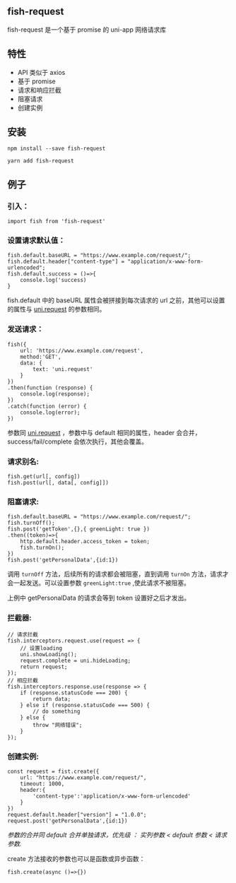 ## fish-request

fish-request 是一个基于 promise 的 uni-app 网络请求库

## 特性

-   API 类似于 axios
-   基于 promise
-   请求和响应拦截
-   阻塞请求
-   创建实例

## 安装

```
npm install --save fish-request
```

```
yarn add fish-request
```

## 例子

### 引入：

```
import fish from 'fish-request'
```

### 设置请求默认值：

```
fish.default.baseURL = "https://www.example.com/request/";
fish.default.header["content-type"] = "application/x-www-form-urlencoded";
fish.default.success = ()=>{
    console.log('success)
}
```

fish.default 中的 baseURL 属性会被拼接到每次请求的 url 之前，其他可以设置的属性与 [uni.request](https://uniapp.dcloud.io/api/request/request) 的参数相同。

### 发送请求：

```
fish({
    url: 'https://www.example.com/request',
    method:'GET',
    data: {
        text: 'uni.request'
    }
})
.then(function (response) {
    console.log(response);
})
.catch(function (error) {
    console.log(error);
})
```

参数同 [uni.request](https://uniapp.dcloud.io/api/request/request) ，参数中与 default 相同的属性，header 会合并，success/fail/complete 会依次执行，其他会覆盖。

### 请求别名:

```
fish.get(url[, config])
fish.post(url[, data[, config]])
```

### 阻塞请求:

```
fish.default.baseURL = "https://www.example.com/request/";
fish.turnOff();
fish.post('getToken',{},{ greenLight: true })
.then((token)=>{
    http.default.header.access_token = token;
    fish.turnOn();
})
fish.post('getPersonalData',{id:1})
```

调用 `turnOff` 方法，后续所有的请求都会被阻塞，直到调用 `turnOn` 方法，请求才会一起发送。可以设置参数 `greenLight:true` ,使此请求不被阻塞。

上例中 getPersonalData 的请求会等到 token 设置好之后才发出。

### 拦截器:

```
// 请求拦截
fish.interceptors.request.use(request => {
    // 设置loading
    uni.showLoading();
    request.complete = uni.hideLoading;
    return request;
});
// 相应拦截
fish.interceptors.response.use(response => {
    if (response.statusCode === 200) {
        return data;
    } else if (response.statusCode === 500) {
        // do something
    } else {
        throw "网络错误";
    }
});
```

### 创建实例:

```
const request = fist.create({
    url: "https://www.example.com/request/",
    timeout: 1000,
    header:{
        'content-type':'application/x-www-form-urlencoded'
    }
})
request.default.header["version"] = "1.0.0";
request.post('getPersonalData',{id:1})
```

_参数的合并同 default 合并单独请求，优先级 ： 实列参数 < default 参数 < 请求参数._

create 方法接收的参数也可以是函数或异步函数：

```
fish.create(async ()=>{})
```
